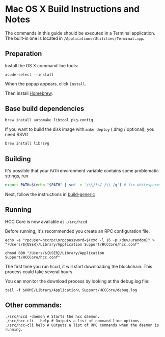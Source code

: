 Mac OS X Build Instructions and Notes
====================================
The commands in this guide should be executed in a Terminal application.
The built-in one is located in `/Applications/Utilities/Terminal.app`.

Preparation
-----------
Install the OS X command line tools:

`xcode-select --install`

When the popup appears, click `Install`.

Then install [Homebrew](https://brew.sh).

Base build dependencies
-----------------------

```bash
brew install automake libtool pkg-config
```

If you want to build the disk image with `make deploy` (.dmg / optional), you need RSVG
```bash
brew install librsvg
```

Building
--------

It's possible that your `PATH` environment variable contains some problematic strings, run
```bash
export PATH=$(echo "$PATH" | sed -e '/\\/!s/ /\\ /g') # fix whitespaces
```

Next, follow the instructions in [build-generic](build-generic.md)

Running
-------

HCC Core is now available at `./src/hccd`

Before running, it's recommended you create an RPC configuration file.

    echo -e "rpcuser=hccrpc\nrpcpassword=$(xxd -l 16 -p /dev/urandom)" > "/Users/${USER}/Library/Application Support/HCCCore/hcc.conf"

    chmod 600 "/Users/${USER}/Library/Application Support/HCCCore/hcc.conf"

The first time you run hccd, it will start downloading the blockchain. This process could take several hours.

You can monitor the download process by looking at the debug.log file:

    tail -f $HOME/Library/Application\ Support/HCCCore/debug.log

Other commands:
-------

    ./src/hccd -daemon # Starts the hcc daemon.
    ./src/hcc-cli --help # Outputs a list of command-line options.
    ./src/hcc-cli help # Outputs a list of RPC commands when the daemon is running.
